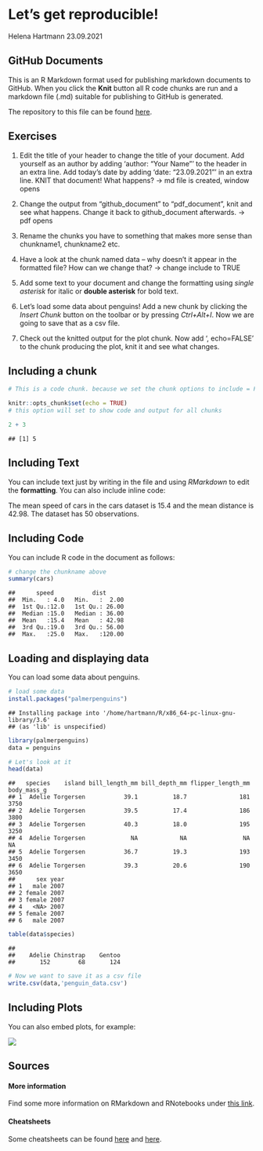 Let’s get reproducible\!
================
Helena Hartmann
23.09.2021

## GitHub Documents

This is an R Markdown format used for publishing markdown documents to
GitHub. When you click the **Knit** button all R code chunks are run and
a markdown file (.md) suitable for publishing to GitHub is generated.

The repository to this file can be found
[here](https://github.com/helenahartmann/git_md_intro).

## Exercises

1.  Edit the title of your header to change the title of your document.
    Add yourself as an author by adding ‘author: “Your Name”’ to the
    header in an extra line. Add today’s date by adding ‘date:
    “23.09.2021”’ in an extra line. KNIT that document\! What happens?
    -\> md file is created, window opens

2.  Change the output from “github\_document” to “pdf\_document”, knit
    and see what happens. Change it back to github\_document afterwards.
    -\> pdf opens

3.  Rename the chunks you have to something that makes more sense than
    chunkname1, chunkname2 etc.

4.  Have a look at the chunk named data – why doesn’t it appear in the
    formatted file? How can we change that? -\> change include to TRUE

5.  Add some text to your document and change the formatting using
    *single asterisk* for italic or **double asterisk** for bold text.

6.  Let’s load some data about penguins\! Add a new chunk by clicking
    the *Insert Chunk* button on the toolbar or by pressing
    *Ctrl+Alt+I*. Now we are going to save that as a csv file.

7.  Check out the knitted output for the plot chunk. Now add ‘,
    echo=FALSE’ to the chunk producing the plot, knit it and see what
    changes.

## Including a chunk

``` r
# This is a code chunk. because we set the chunk options to include = FALSE, this chunk will not show up in our formatted output document of choice. Change this to TRUE to show the chunk.

knitr::opts_chunk$set(echo = TRUE)
# this option will set to show code and output for all chunks

2 + 3
```

    ## [1] 5

## Including Text

You can include text just by writing in the file and using *RMarkdown*
to edit the **formatting**. You can also include inline code:

The mean speed of cars in the cars dataset is 15.4 and the mean distance
is 42.98. The dataset has 50 observations.

## Including Code

You can include R code in the document as follows:

``` r
# change the chunkname above
summary(cars)
```

    ##      speed           dist       
    ##  Min.   : 4.0   Min.   :  2.00  
    ##  1st Qu.:12.0   1st Qu.: 26.00  
    ##  Median :15.0   Median : 36.00  
    ##  Mean   :15.4   Mean   : 42.98  
    ##  3rd Qu.:19.0   3rd Qu.: 56.00  
    ##  Max.   :25.0   Max.   :120.00

## Loading and displaying data

You can load some data about penguins.

``` r
# load some data
install.packages("palmerpenguins")
```

    ## Installing package into '/home/hartmann/R/x86_64-pc-linux-gnu-library/3.6'
    ## (as 'lib' is unspecified)

``` r
library(palmerpenguins)
data = penguins

# Let's look at it
head(data)
```

    ##   species    island bill_length_mm bill_depth_mm flipper_length_mm body_mass_g
    ## 1  Adelie Torgersen           39.1          18.7               181        3750
    ## 2  Adelie Torgersen           39.5          17.4               186        3800
    ## 3  Adelie Torgersen           40.3          18.0               195        3250
    ## 4  Adelie Torgersen             NA            NA                NA          NA
    ## 5  Adelie Torgersen           36.7          19.3               193        3450
    ## 6  Adelie Torgersen           39.3          20.6               190        3650
    ##      sex year
    ## 1   male 2007
    ## 2 female 2007
    ## 3 female 2007
    ## 4   <NA> 2007
    ## 5 female 2007
    ## 6   male 2007

``` r
table(data$species)
```

    ## 
    ##    Adelie Chinstrap    Gentoo 
    ##       152        68       124

``` r
# Now we want to save it as a csv file
write.csv(data,'penguin_data.csv')
```

## Including Plots

You can also embed plots, for example:

![](SBL_repro_markdown_solutions_files/figure-gfm/plot-1.png)<!-- -->

## Sources

#### More information

Find some more information on RMarkdown and RNotebooks under [this
link](https://argoshare.is.ed.ac.uk/healthyr_book/chap12-h1.html).

#### Cheatsheets

Some cheatsheets can be found
[here](https://raw.githubusercontent.com/rstudio/cheatsheets/master/rmarkdown-2.0.pdf)
and
[here](www.rstudio.com/wp-content/uploads/2015/02/rmarkdown-cheatsheet.pdf).
